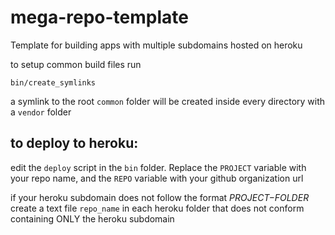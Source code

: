 # mega-repo-template
Template for building apps with multiple subdomains hosted on heroku

to setup common build files run

    bin/create_symlinks

a symlink to the root `common` folder will be created inside every directory with a `vendor` folder

## to deploy to heroku:

edit the `deploy` script in the `bin` folder. Replace the `PROJECT` variable with your repo name,
and the `REPO` variable with your github organization url

if your heroku subdomain does not follow the format _$PROJECT-$FOLDER_
create a text file `repo_name` in each heroku folder that does not conform
containing ONLY the heroku subdomain
